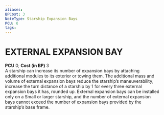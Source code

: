 ```yaml
---
aliases: 
BPCost: 3
NoteType: Starship Expansion Bays
PCU: 0
tags: 
---
```

# EXTERNAL EXPANSION BAY
**PCU** 0; **Cost (in BP)** 3  
A starship can increase its number of expansion bays by attaching additional modules to its exterior or towing them. The additional mass and volume of external expansion bays reduce the starship’s maneuverability; increase the turn distance of a starship by 1 for every three external expansion bays it has, rounded up. External expansion bays can be installed only on a Small or larger starship, and the number of external expansion bays cannot exceed the number of expansion bays provided by the starship’s base frame.